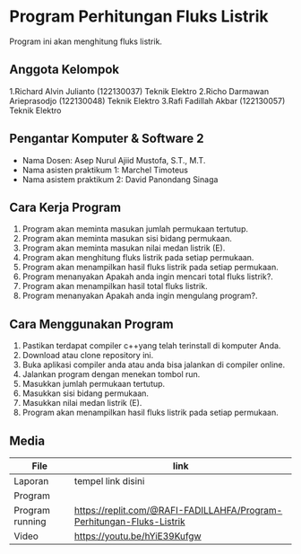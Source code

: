 # Program Perhitungan Fluks Listrik
Program ini akan menghitung fluks listrik.

## Anggota Kelompok
1.Richard Alvin Julianto (122130037) Teknik Elektro
2.Richo Darmawan Arieprasodjo (122130048) Teknik Elektro
3.Rafi Fadillah Akbar (122130057) Teknik Elektro

## Pengantar Komputer & Software 2
- Nama Dosen: Asep Nurul Ajiid Mustofa, S.T., M.T.
- Nama asisten praktikum 1: Marchel Timoteus
- Nama asistem praktikum 2: David Panondang Sinaga

## Cara Kerja Program
1.	Program akan meminta masukan jumlah permukaan tertutup.
2.	Program akan meminta masukan sisi bidang permukaan.
3.	Program akan meminta masukan nilai medan listrik (E).
4.	Program akan menghitung fluks listrik pada setiap permukaan.
5.	Program akan menampilkan hasil fluks listrik pada setiap permukaan.
7.	Program menanyakan Apakah anda ingin mencari total fluks listrik?.
8.	Program akan menampilkan hasil total fluks listrik.
9.	Program menanyakan Apakah anda ingin mengulang program?.

## Cara Menggunakan Program
1.	Pastikan terdapat compiler c++yang telah terinstall di komputer Anda.
2.	Download atau clone repository ini.
3.	Buka aplikasi compiler anda atau anda bisa jalankan di compiler online.
4.	Jalankan program dengan menekan tombol run.
5.	Masukkan jumlah permukaan tertutup.
6.	Masukkan sisi bidang permukaan.
7.	Masukkan nilai medan listrik (E).
8.	Program akan menampilkan hasil fluks listrik pada setiap permukaan.

## Media
| File |      link     |
| ------ | ------ |
| Laporan | tempel link disini |
| Program |  |
| Program running | https://replit.com/@RAFI-FADILLAHFA/Program-Perhitungan-Fluks-Listrik |
| Video | https://youtu.be/hYiE39Kufgw |
